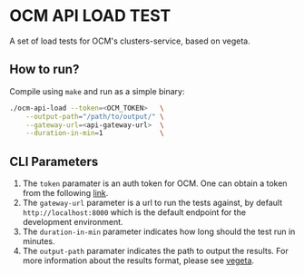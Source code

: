 # OCM API LOAD TEST

A set of load tests for OCM's clusters-service, based on vegeta.

## How to run?

Compile using `make` and run as a simple binary:

```sh
./ocm-api-load --token=<OCM_TOKEN>   \
    --output-path="/path/to/output/" \
    --gateway-url=<api-gateway-url>  \
    --duration-in-min=1              \
```

## CLI Parameters

1. The `token` paramater is an auth token for OCM. One can obtain a token from the following [link](https://qaprodauth.cloud.redhat.com/openshift/token).
2. The `gateway-url` parameter is a url to run the tests against, by default `http://localhost:8000` which is the default endpoint for the development environment.
3. The `duration-in-min` parameter indicates how long should the test run in minutes.
4. The `output-path` paramater indicates the path to output the results. For more information about the results format, please see [vegeta](https://github.com/tsenart/vegeta#report-command).
